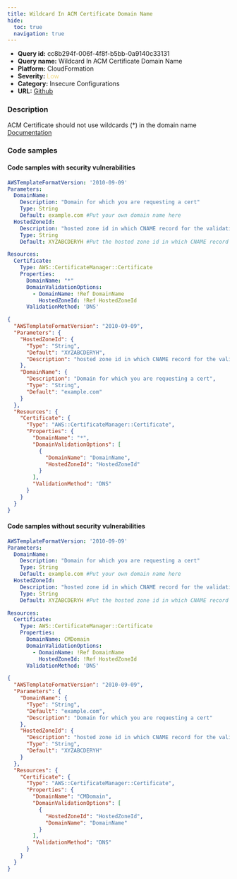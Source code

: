```yaml
---
title: Wildcard In ACM Certificate Domain Name
hide:
  toc: true
  navigation: true
---
```


<style>
  .highlight .hll {
    background-color: #ff171742;
  }
  .md-content {
    max-width: 1100px;
    margin: 0 auto;
  }
</style>

-   **Query id:** cc8b294f-006f-4f8f-b5bb-0a9140c33131
-   **Query name:** Wildcard In ACM Certificate Domain Name
-   **Platform:** CloudFormation
-   **Severity:** <span style="color:#edd57e">Low</span>
-   **Category:** Insecure Configurations
-   **URL:** [Github](https://github.com/Checkmarx/kics/tree/master/assets/queries/cloudFormation/aws/wildcard_in_acm_certificate_domain_name)

### Description
ACM Certificate should not use wildcards (*) in the domain name<br>
[Documentation](https://docs.aws.amazon.com/acm/latest/userguide/acm-overview.html)

### Code samples
#### Code samples with security vulnerabilities
```yaml title="Positive test num. 1 - yaml file" hl_lines="16"
AWSTemplateFormatVersion: '2010-09-09'
Parameters:
  DomainName:
    Description: "Domain for which you are requesting a cert"
    Type: String
    Default: example.com #Put your own domain name here
  HostedZoneId:
    Description: "hosted zone id in which CNAME record for the validation needs to be added"
    Type: String
    Default: XYZABCDERYH #Put the hosted zone id in which CNAME record for the validation needs to be added

Resources:
  Certificate:
    Type: AWS::CertificateManager::Certificate
    Properties:
      DomainName: "*"
      DomainValidationOptions:
        - DomainName: !Ref DomainName
          HostedZoneId: !Ref HostedZoneId
      ValidationMethod: 'DNS'
```
```json title="Positive test num. 2 - json file" hl_lines="19"
{
  "AWSTemplateFormatVersion": "2010-09-09",
  "Parameters": {
    "HostedZoneId": {
      "Type": "String",
      "Default": "XYZABCDERYH",
      "Description": "hosted zone id in which CNAME record for the validation needs to be added"
    },
    "DomainName": {
      "Description": "Domain for which you are requesting a cert",
      "Type": "String",
      "Default": "example.com"
    }
  },
  "Resources": {
    "Certificate": {
      "Type": "AWS::CertificateManager::Certificate",
      "Properties": {
        "DomainName": "*",
        "DomainValidationOptions": [
          {
            "DomainName": "DomainName",
            "HostedZoneId": "HostedZoneId"
          }
        ],
        "ValidationMethod": "DNS"
      }
    }
  }
}

```


#### Code samples without security vulnerabilities
```yaml title="Negative test num. 1 - yaml file"
AWSTemplateFormatVersion: '2010-09-09'
Parameters:
  DomainName:
    Description: "Domain for which you are requesting a cert"
    Type: String
    Default: example.com #Put your own domain name here
  HostedZoneId:
    Description: "hosted zone id in which CNAME record for the validation needs to be added"
    Type: String
    Default: XYZABCDERYH #Put the hosted zone id in which CNAME record for the validation needs to be added

Resources:
  Certificate:
    Type: AWS::CertificateManager::Certificate
    Properties:
      DomainName: CMDomain
      DomainValidationOptions:
        - DomainName: !Ref DomainName
          HostedZoneId: !Ref HostedZoneId
      ValidationMethod: 'DNS'
```
```json title="Negative test num. 2 - json file"
{
  "AWSTemplateFormatVersion": "2010-09-09",
  "Parameters": {
    "DomainName": {
      "Type": "String",
      "Default": "example.com",
      "Description": "Domain for which you are requesting a cert"
    },
    "HostedZoneId": {
      "Description": "hosted zone id in which CNAME record for the validation needs to be added",
      "Type": "String",
      "Default": "XYZABCDERYH"
    }
  },
  "Resources": {
    "Certificate": {
      "Type": "AWS::CertificateManager::Certificate",
      "Properties": {
        "DomainName": "CMDomain",
        "DomainValidationOptions": [
          {
            "HostedZoneId": "HostedZoneId",
            "DomainName": "DomainName"
          }
        ],
        "ValidationMethod": "DNS"
      }
    }
  }
}

```
